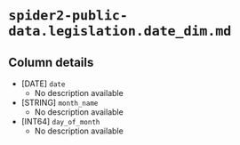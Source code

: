 # `spider2-public-data.legislation.date_dim.md`

## Column details

* [DATE]    `date`
  - No description available
* [STRING]    `month_name`
  - No description available
* [INT64]    `day_of_month`
  - No description available

